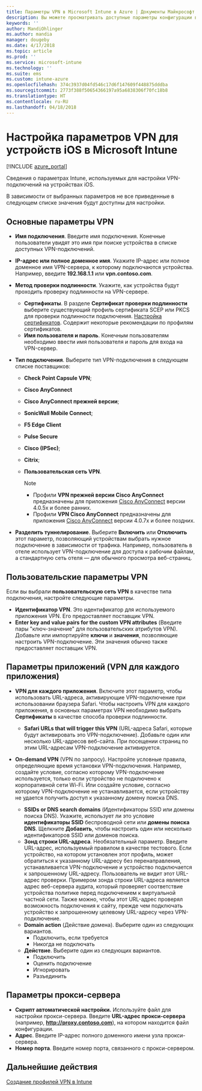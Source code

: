 ```yaml
---
title: Параметры VPN в Microsoft Intune в Azure | Документы Майкрософт
description: Вы можете просматривать доступные параметры конфигурации виртуальной частной сети (VPN), включая сведения о подключении, методы проверки подлинности и раздельное туннелирование в базовых параметрах, пользовательские параметры VPN с идентификатором и парами "ключ-значение", параметры VPN на уровне приложения, включающие URL-адреса Safari и VPN по запросу с идентификаторами SSID или доменами поиска DNS, и параметры прокси-сервера, включающие сценарий конфигурации, IP-адрес или полное доменное имя и TCP-порт в Microsoft Intune на устройствах iOS.
keywords: ''
author: MandiOhlinger
ms.author: mandia
manager: dougeby
ms.date: 4/17/2018
ms.topic: article
ms.prod: ''
ms.service: microsoft-intune
ms.technology: ''
ms.suite: ems
ms.custom: intune-azure
ms.openlocfilehash: 374c3937d04fd546c17d6f147609f448875dddba
ms.sourcegitcommit: 2773f388f50654366197a95a6838306f70fc18b8
ms.translationtype: HT
ms.contentlocale: ru-RU
ms.lasthandoff: 04/18/2018
---
```

# <a name="configure-vpn-settings-in-microsoft-intune-for-devices-running-ios"></a>Настройка параметров VPN для устройств iOS в Microsoft Intune

[!INCLUDE [azure_portal](./includes/azure_portal.md)]

Сведения о параметрах Intune, используемых для настройки VPN-подключений на устройствах iOS.

В зависимости от выбранных параметров не все приведенные в следующем списке значения будут доступны для настройки.

## <a name="base-vpn-settings"></a>Основные параметры VPN

- **Имя подключения**. Введите имя подключения. Конечные пользователи увидят это имя при поиске устройства в списке доступных VPN-подключений.
- **IP-адрес или полное доменное имя**. Укажите IP-адрес или полное доменное имя VPN-сервера, к которому подключаются устройства. Например, введите **192.168.1.1** или **vpn.contoso.com**.
- **Метод проверки подлинности**. Укажите, как устройства будут проходить проверку подлинности на VPN-сервере.
  - **Сертификаты**. В разделе **Сертификат проверки подлинности** выберите существующий профиль сертификата SCEP или PKCS для проверки подлинности подключения. [Настройка сертификатов](certificates-configure.md). Содержит некоторые рекомендации по профилям сертификатов.
  - **Имя пользователя и пароль**. Конечным пользователям необходимо ввести имя пользователя и пароль для входа на VPN-сервер.
- **Тип подключения**. Выберите тип VPN-подключения в следующем списке поставщиков:
  - **Check Point Capsule VPN**;
  - **Cisco AnyConnect**
  - **Cisco AnyConnect прежней версии**;
  - **SonicWall Mobile Connect**;
  - **F5 Edge Client**
  - **Pulse Secure**
  - **Cisco (IPSec)**;
  - **Citrix**;
  - **Пользовательская сеть VPN**.

    > [!NOTE]
    > - Профили **VPN прежней версии Cisco AnyConnect** предназначены для приложения [Cisco AnyConnect](https://itunes.apple.com/app/cisco-legacy-anyconnect/id392790924) версии 4.0.5x и более ранних.
    > - Профили **VPN Cisco AnyConnect** предназначены для приложения [Cisco AnyConnect](https://itunes.apple.com/app/cisco-anyconnect/id1135064690) версии 4.0.7x и более поздних.

- **Разделить туннелирование**. Выберите **Включить** или **Отключить** этот параметр, позволяющий устройствам выбрать нужное подключение в зависимости от трафика. Например, пользователь в отеле использует VPN-подключение для доступа к рабочим файлам, а стандартную сеть отеля — для обычного просмотра веб-страниц.

## <a name="custom-vpn-settings"></a>Пользовательские параметры VPN

Если вы выбрали **пользовательскую сеть VPN** в качестве типа подключения, настройте следующие параметры.

- **Идентификатор VPN**. Это идентификатор для используемого приложения VPN. Его предоставляет поставщик VPN.
- **Enter key and value pairs for the custom VPN attributes** (Введите пары "ключ-значение" для пользовательских атрибутов VPN). Добавьте или импортируйте **ключи** и **значения**, позволяющие настроить VPN-подключение. Эти значения обычно также предоставляет поставщик VPN.

## <a name="apps-per-app-vpn-settings"></a>Параметры приложений (VPN для каждого приложения)

- **VPN для каждого приложения**. Включите этот параметр, чтобы использовать URL-адреса, активирующие VPN-подключение при использовании браузера Safari. Чтобы настроить VPN для каждого приложения, в основных параметрах VPN необходимо выбрать **Сертификаты** в качестве способа проверки подлинности.
  - **Safari URLs that will trigger this VPN** (URL-адреса Safari, которые будут активировать это VPN-подключение). Добавьте один или несколько URL-адресов веб-сайта. При посещении страниц по этим URL-адресам VPN-подключение активируется.

- **On-demand VPN** (VPN по запросу). Настройте условные правила, определяющие время установки VPN-подключения. Например, создайте условие, согласно которому VPN-подключение используется, только если устройство не подключено к корпоративной сети Wi-Fi. Или создайте условие, согласно которому VPN-подключение не устанавливается, если устройству не удается получить доступ к указанному домену поиска DNS.

  - **SSIDs or DNS search domains** (Идентификаторы SSID или домены поиска DNS). Укажите, использует ли это условие **идентификаторы SSID** беспроводной сети или **домены поиска DNS**. Щелкните **Добавить**, чтобы настроить один или несколько идентификаторов SSID или доменов поиска.
  - **Зонд строки URL-адреса**. Необязательный параметр. Введите URL-адрес, используемый правилом в качестве тестового. Если устройство, на котором установлен этот профиль, может обратиться к указанному URL-адресу без перенаправления, устанавливается VPN-подключение и устройство подключается к запрошенному URL-адресу. Пользователь не видит этот URL-адрес проверки. Примером зонда строки URL-адреса является адрес веб-сервера аудита, который проверяет соответствие устройства политике перед подключением к виртуальной частной сети. Также можно, чтобы этот URL-адрес проверял возможность подключения к сайту, прежде чем подключать устройство к запрошенному целевому URL-адресу через VPN-подключение.
  - **Domain action** (Действие домена). Выберите один из следующих вариантов.
    - Подключить, если требуется
    - Никогда не подключать
  - **Действие**. Выберите один из следующих вариантов.
    - Подключить
    - Оценить подключение
    - Игнорировать
    - Разъединить

## <a name="proxy-settings"></a>Параметры прокси-сервера

- **Скрипт автоматической настройки.** Используйте файл для настройки прокси-сервера. Введите **URL-адрес прокси-сервера** (например, **http://proxy.contoso.com**), на котором находится файл конфигурации.
- **Адрес**. Введите IP-адрес полного доменного имени узла прокси-сервера.
- **Номер порта**. Введите номер порта, связанного с прокси-сервером.

## <a name="next-step"></a>Дальнейшие действия
[Создание профилей VPN в Intune](vpn-settings-configure.md)